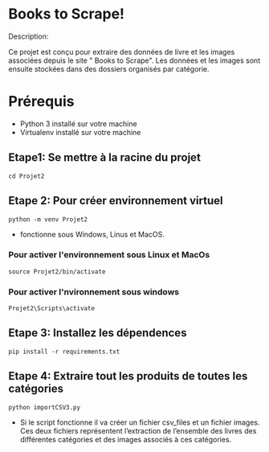 # Books to Scrape!

Description:
	
Ce projet est conçu pour extraire  des données de livre et les images associées depuis le site " Books to Scrape". Les données et les images  sont ensuite stockées dans des dossiers organisés par catégorie.

# Prérequis

* Python 3 installé sur votre machine 
* Virtualenv installé sur votre machine

## Etape1: Se mettre à la racine du projet

    cd Projet2
##  Etape 2: Pour créer environnement virtuel

    python -m venv Projet2
   * fonctionne sous Windows, Linus et MacOS.
### Pour activer l'environnement sous Linux et MacOs

    source Projet2/bin/activate
### Pour activer l'nvironnement sous windows
			
    Projet2\Scripts\activate
    
## Etape 3: Installez les dépendences

    pip install -r requirements.txt

## Etape 4: Extraire tout les produits de toutes les catégories

    python importCSV3.py
   * Si le script fonctionne  il va créer un fichier csv_files et un fichier images. Ces deux fichiers représentent l’extraction de l’ensemble des livres des différentes catégories et des images associés à ces catégories.


